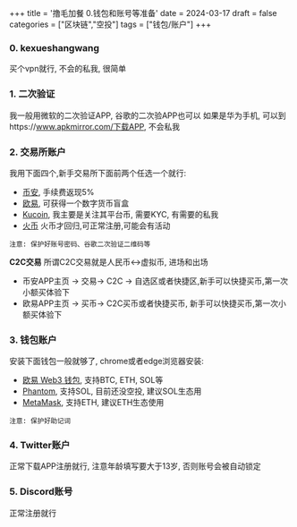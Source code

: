 +++
title = '撸毛加餐 0.钱包和账号等准备'
date = 2024-03-17
draft = false
categories = ["区块链","空投"]
tags = ["钱包/账户"]
+++

### 0. kexueshangwang
买个vpn就行, 不会的私我, 很简单

### 1. 二次验证
我一般用微软的二次验证APP, 谷歌的二次验APP也可以
如果是华为手机, 可以到https://www.apkmirror.com/下载APP, 不会私我

### 2. 交易所账户
我用下面四个,新手交易所下面前两个任选一个就行: 
- [币安](https://accounts.suitechsui.io/register?ref=VV7JVGIX), 手续费返现5%
- [欧易](https://ouxyi.style/join/7q9e-0), 可获得一个数字货币盲盒
- [Kucoin](https://www.kucoin.com/r/rf/QBSFDSQQ), 我主要是关注其平台币, 需要KYC, 有需要的私我
- [火币](https://www.htx-kol.com/invite/zh-cn/1g?invite_code=tw6w8223) 火币才回归,可正常注册,可能会有活动

`注意: 保护好账号密码、谷歌二次验证二维码等`

**C2C交易**
所谓C2C交易就是人民币<->虚拟币, 进场和出场
- 币安APP主页 -> 交易-> C2C -> 自选区或者快捷区,新手可以快捷买币,第一次小额买体验下
- 欧易APP主页 -> 买币-> C2C买币或者快捷买币, 新手可以快捷买币,第一次小额买体验下

### 3. 钱包账户
安装下面钱包一般就够了, chrome或者edge浏览器安装:
- [欧易 Web3 钱包](https://chromewebstore.google.com/detail/%E6%AC%A7%E6%98%93-web3-%E9%92%B1%E5%8C%85/mcohilncbfahbmgdjkbpemcciiolgcge), 支持BTC, ETH, SOL等
- [Phantom](https://chromewebstore.google.com/detail/phantom/bfnaelmomeimhlpmgjnjophhpkkoljpa), 支持SOL, 目前还没空投, 建议SOL生态用
- [MetaMask](https://chromewebstore.google.com/detail/metamask/nkbihfbeogaeaoehlefnkodbefgpgknn), 支持ETH, 建议ETH生态使用

`注意: 保护好助记词`

### 4. Twitter账户

正常下载APP注册就行, 注意年龄填写要大于13岁, 否则账号会被自动锁定

### 5. Discord账号
正常注册就行